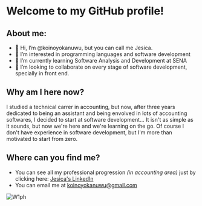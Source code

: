 # Welcome to my GitHub profile!
## About me:
- 👋 Hi, I’m @koinoyokanuwu, but you can call me Jesica. 
- 👀 I’m interested in programming languages and software development
- 🌱 I’m currently learning Software Analysis and Development at SENA
- 💞️ I’m looking to collaborate on every stage of software development, specially in front end.


## Why am I here now?
I studied a technical carrer in accounting, but now, after three years dedicated to being an assistant and being envolved in lots of accounting softwares, I decided to start at software development... It isn't as simple as it sounds, but now we're here and we're learning on the go.
Of course I don't have experience in software development, but I'm more than motivated to start from zero.

## Where can you find me?

- You can see all my professional progression _(in accounting area)_ just by clicking here: [Jesica's LinkedIn](https://www.linkedin.com/in/jesica-g-93243b222/)
- You can email me at koinoyokanuwu@gmail.com


![W1ph](https://github.com/koinoyokanuwu/koinoyokanuwu/assets/146347705/e8d1ae24-6301-42e0-9d81-8c14fba8ce15)

<picture>
<source media="(prefers-color-scheme: dark)" srcset=''https://github.com/koinoyokanuwu/koinoyokanuwu/assets/146347705/e8d1ae24-6301-42e0-9d81-8c14fba8ce15''>
</picture>
